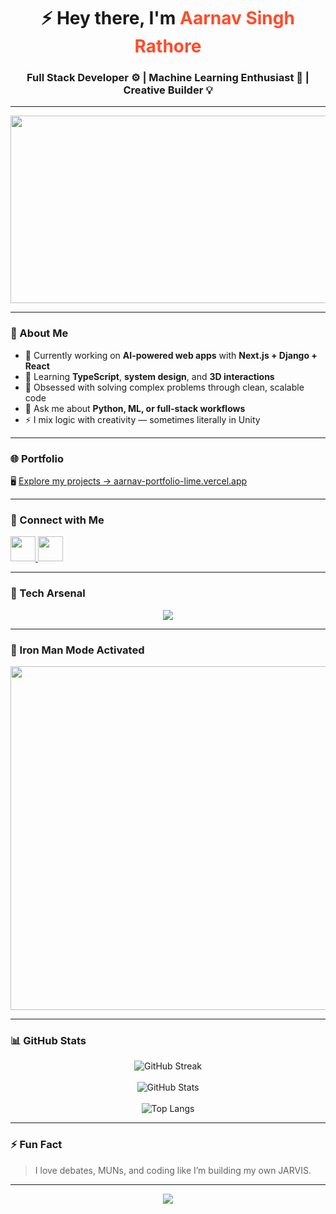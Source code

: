 <!-- 🔥 Ultimate GitHub README: Aarnav Singh Rathore -->

<h1 align="center">⚡ Hey there, I'm <span style="color:#ff4b2b;">Aarnav Singh Rathore</span></h1>
<h3 align="center">Full Stack Developer ⚙️ | Machine Learning Enthusiast 🤖 | Creative Builder 💡</h3>

---

<p align="center">
  <img src="https://media.tenor.com/2uyENRmiUt0AAAAC/coding.gif" width="600" height="300"/>
</p>

---

### 🚀 About Me  
- 🔭 Currently working on **AI-powered web apps** with **Next.js + Django + React**  
- 🌱 Learning **TypeScript**, **system design**, and **3D interactions**  
- 🧠 Obsessed with solving complex problems through clean, scalable code  
- 💬 Ask me about **Python, ML, or full-stack workflows**  
- ⚡ I mix logic with creativity — sometimes literally in Unity  

---

### 🌐 Portfolio  
🖥️ [Explore my projects → aarnav-portfolio-lime.vercel.app](https://aarnav-portfolio-lime.vercel.app/)

---

### 🤝 Connect with Me  
<p align="left">
<a href="https://linkedin.com/in/aarnav-singh-rathore-087b9138b/" target="_blank">
  <img src="https://skillicons.dev/icons?i=linkedin" height="40" />
</a>
<a href="mailto:aarnavsinghrathore72@gmail.com">
  <img src="https://skillicons.dev/icons?i=gmail" height="40" />
</a>
</p>

---

### 🧠 Tech Arsenal  
<p align="center">
  <img src="https://skillicons.dev/icons?i=python,js,ts,react,nextjs,django,tailwind,html,css,git,figma,unity,arduino,tensorflow,mysql,postgresql,opencv,docker" />
</p>

---

### 🦾 Iron Man Mode Activated  
<p align="center">
  <img src="https://media.tenor.com/IHdlTRsmcS4AAAAC/tony-stark-iron-man.gif" width="550"/>
</p>

---

### 📊 GitHub Stats  
<p align="center">
  <img src="https://github-readme-streak-stats.herokuapp.com/?user=aarnavsinghrathore72&theme=tokyonight&hide_border=true" alt="GitHub Streak" /><br><br>
  <img src="https://github-readme-stats.vercel.app/api?username=aarnavsinghrathore72&show_icons=true&theme=tokyonight&hide_border=true" alt="GitHub Stats" /><br><br>
  <img src="https://github-readme-stats.vercel.app/api/top-langs/?username=aarnavsinghrathore72&layout=compact&theme=tokyonight&hide_border=true" alt="Top Langs" />
</p>

---

### ⚡ Fun Fact  
> I love debates, MUNs, and coding like I’m building my own JARVIS.

---

<p align="center">
  <img src="https://capsule-render.vercel.app/api?type=waving&height=100&color=0:ff4b2b,100:8A2BE2&section=footer"/>
</p>
